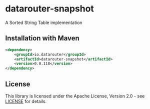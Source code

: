 # datarouter-snapshot

A Sorted String Table implementation

## Installation with Maven

```xml
<dependency>
	<groupId>io.datarouter</groupId>
	<artifactId>datarouter-snapshot</artifactId>
	<version>0.0.118</version>
</dependency>
```

## License

This library is licensed under the Apache License, Version 2.0 - see [LICENSE](../LICENSE) for details.
